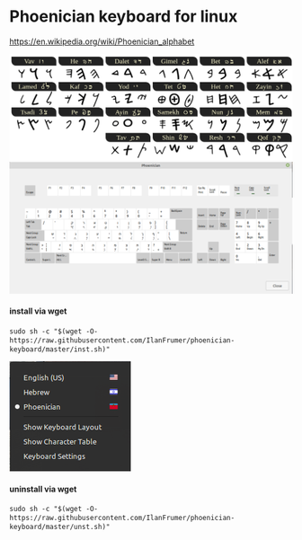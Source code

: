 # Phoenician keyboard for linux

https://en.wikipedia.org/wiki/Phoenician_alphabet

![phoenician letters](images/phoenician-letters.gif)
![phoenician keyboard](images/phoenician-keyboard.png)


#### install via wget

```shell
sudo sh -c "$(wget -O- https://raw.githubusercontent.com/IlanFrumer/phoenician-keyboard/master/inst.sh)"
```
![phoenician layout](images/layouts.png)

#### uninstall via wget
```shell
sudo sh -c "$(wget -O- https://raw.githubusercontent.com/IlanFrumer/phoenician-keyboard/master/unst.sh)"
```
